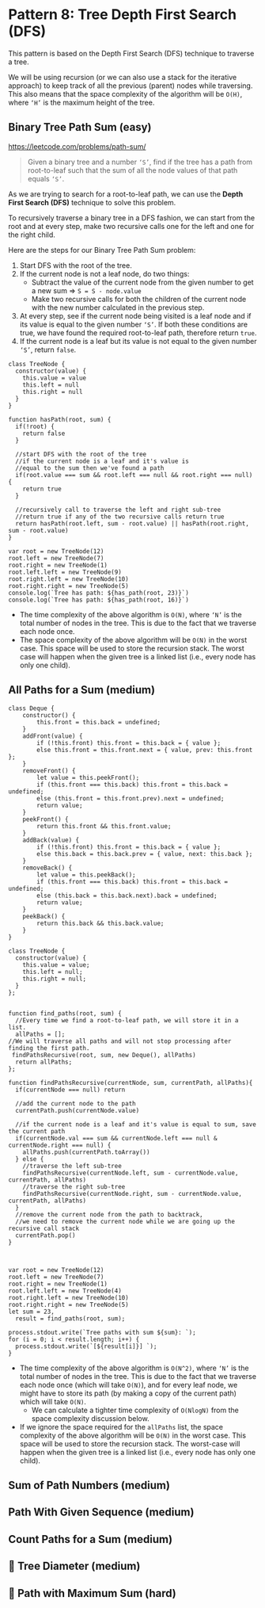 # Pattern 8: Tree Depth First Search (DFS)

This pattern is based on the Depth First Search (DFS) technique to traverse a tree.

We will be using recursion (or we can also use a stack for the iterative approach) to keep track of all the previous (parent) nodes while traversing. This also means that the space complexity of the algorithm will be `O(H)`, where `‘H’` is the maximum height of the tree.

## Binary Tree Path Sum (easy)
https://leetcode.com/problems/path-sum/
> Given a binary tree and a number `‘S’`, find if the tree has a path from root-to-leaf such that the sum of all the node values of that path equals `‘S’`.

As we are trying to search for a root-to-leaf path, we can use the <b>Depth First Search (DFS)</b> technique to solve this problem.

To recursively traverse a binary tree in a DFS fashion, we can start from the root and at every step, make two recursive calls one for the left and one for the right child.

Here are the steps for our Binary Tree Path Sum problem:
1. Start DFS with the root of the tree.
2. If the current node is not a leaf node, do two things:
    - Subtract the value of the current node from the given number to get a new sum => `S = S - node.value`
    - Make two recursive calls for both the children of the current node with the new number calculated in the previous step.
3. At every step, see if the current node being visited is a leaf node and if its value is equal to the given number `‘S’`. If both these conditions are true, we have found the required root-to-leaf path, therefore return `true`.
4. If the current node is a leaf but its value is not equal to the given number `‘S’`, return `false`.

````
class TreeNode {
  constructor(value) {
    this.value = value
    this.left = null
    this.right = null
  }
}

function hasPath(root, sum) {
  if(!root) {
    return false
  }
  
  //start DFS with the root of the tree
  //if the current node is a leaf and it's value is
  //equal to the sum then we've found a path
  if(root.value === sum && root.left === null && root.right === null) {
    return true
  }
  
  //recursively call to traverse the left and right sub-tree
  //return true if any of the two recursive calls return true
  return hasPath(root.left, sum - root.value) || hasPath(root.right, sum - root.value)
}

var root = new TreeNode(12)
root.left = new TreeNode(7)
root.right = new TreeNode(1)
root.left.left = new TreeNode(9)
root.right.left = new TreeNode(10)
root.right.right = new TreeNode(5)
console.log(`Tree has path: ${has_path(root, 23)}`)
console.log(`Tree has path: ${has_path(root, 16)}`)
````
- The time complexity of the above algorithm is `O(N)`, where `‘N’` is the total number of nodes in the tree. This is due to the fact that we traverse each node once.
- The space complexity of the above algorithm will be `O(N)` in the worst case. This space will be used to store the recursion stack. The worst case will happen when the given tree is a linked list (i.e., every node has only one child).

## All Paths for a Sum (medium)

````
class Deque {
    constructor() {
        this.front = this.back = undefined;
    }
    addFront(value) {
        if (!this.front) this.front = this.back = { value };
        else this.front = this.front.next = { value, prev: this.front };
    }
    removeFront() {
        let value = this.peekFront();
        if (this.front === this.back) this.front = this.back = undefined;
        else (this.front = this.front.prev).next = undefined;
        return value;
    }
    peekFront() { 
        return this.front && this.front.value;
    }
    addBack(value) {
        if (!this.front) this.front = this.back = { value };
        else this.back = this.back.prev = { value, next: this.back };
    }
    removeBack() {
        let value = this.peekBack();
        if (this.front === this.back) this.front = this.back = undefined;
        else (this.back = this.back.next).back = undefined;
        return value;
    }
    peekBack() { 
        return this.back && this.back.value;
    }
}

class TreeNode {
  constructor(value) {
    this.value = value;
    this.left = null;
    this.right = null; 
  }
};


function find_paths(root, sum) {
  //Every time we find a root-to-leaf path, we will store it in a list.
  allPaths = [];
//We will traverse all paths and will not stop processing after finding the first path.
 findPathsRecursive(root, sum, new Deque(), allPaths)
  return allPaths;
};

function findPathsRecursive(currentNode, sum, currentPath, allPaths){
  if(currentNode === null) return
  
  //add the current node to the path
  currentPath.push(currentNode.value)
  
  //if the current node is a leaf and it's value is equal to sum, save the current path
  if(currentNode.val === sum && currentNode.left === null & currentNode.right === null) {
    allPaths.push(currentPath.toArray())
  } else {
    //traverse the left sub-tree
    findPathsRecursive(currentNode.left, sum - currentNode.value, currentPath, allPaths)
    //traverse the right sub-tree
    findPathsRecursive(currentNode.right, sum - currentNode.value, currentPath, allPaths)
  }
  //remove the current node from the path to backtrack,
  //we need to remove the current node while we are going up the recursive call stack
  currentPath.pop()
}



var root = new TreeNode(12)
root.left = new TreeNode(7)
root.right = new TreeNode(1)
root.left.left = new TreeNode(4)
root.right.left = new TreeNode(10)
root.right.right = new TreeNode(5)
let sum = 23,
  result = find_paths(root, sum);

process.stdout.write(`Tree paths with sum ${sum}: `);
for (i = 0; i < result.length; i++) {
  process.stdout.write(`[${result[i]}] `);
}
````
- The time complexity of the above algorithm is `O(N^2)`, where `‘N’` is the total number of nodes in the tree. This is due to the fact that we traverse each node once (which will take `O(N)`), and for every leaf node, we might have to store its path (by making a copy of the current path) which will take `O(N)`.
  - We can calculate a tighter time complexity of `O(NlogN)` from the space complexity discussion below.
- If we ignore the space required for the `allPaths` list, the space complexity of the above algorithm will be `O(N)` in the worst case. This space will be used to store the recursion stack. The worst-case will happen when the given tree is a linked list (i.e., every node has only one child).

## Sum of Path Numbers (medium)
## Path With Given Sequence (medium)
## Count Paths for a Sum (medium)
## 🌟 Tree Diameter (medium)
## 🌟 Path with Maximum Sum (hard)
